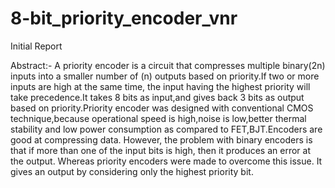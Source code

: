 # 8-bit_priority_encoder_vnr
Initial Report

Abstract:-
A priority encoder is a circuit that compresses multiple binary(2n) inputs into a
smaller number of (n) outputs based on priority.If two or more inputs are high
at the same time, the input having the highest priority will take precedence.It
takes 8 bits as input,and gives back 3 bits as output based on priority.Priority
encoder was designed with conventional CMOS technique,because operational
speed is high,noise is low,better thermal stability and low power consumption
as compared to FET,BJT.Encoders are good at compressing data. However,
the problem with binary encoders is that if more than one of the input bits is
high, then it produces an error at the output. Whereas priority encoders were
made to overcome this issue. It gives an output by considering only the highest
priority bit.
